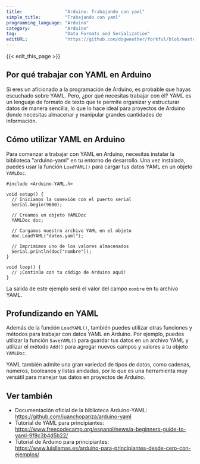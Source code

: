 ```yaml
---
title:                "Arduino: Trabajando con yaml"
simple_title:         "Trabajando con yaml"
programming_language: "Arduino"
category:             "Arduino"
tag:                  "Data Formats and Serialization"
editURL:              "https://github.com/dogweather/forkful/blob/master/content/es/arduino/working-with-yaml.md"
---
```


{{< edit_this_page >}}

## Por qué trabajar con YAML en Arduino

Si eres un aficionado a la programación de Arduino, es probable que hayas escuchado sobre YAML. Pero, ¿por qué necesitas trabajar con él? YAML es un lenguaje de formato de texto que te permite organizar y estructurar datos de manera sencilla, lo que lo hace ideal para proyectos de Arduino donde necesitas almacenar y manipular grandes cantidades de información.

## Cómo utilizar YAML en Arduino

Para comenzar a trabajar con YAML en Arduino, necesitas instalar la biblioteca "arduino-yaml" en tu entorno de desarrollo. Una vez instalada, puedes usar la función `LoadYAML()` para cargar tus datos YAML en un objeto `YAMLDoc`.

```
#include <Arduino-YAML.h>

void setup() {
  // Iniciamos la conexión con el puerto serial
  Serial.begin(9600);
  
  // Creamos un objeto YAMLDoc
  YAMLDoc doc;
  
  // Cargamos nuestro archivo YAML en el objeto
  doc.LoadYAML("datos.yaml");
  
  // Imprimimos uno de los valores almacenados
  Serial.println(doc["nombre"]);
}

void loop() {
  // ¡Continúa con tu código de Arduino aquí!
}
```

La salida de este ejemplo será el valor del campo `nombre` en tu archivo YAML.

## Profundizando en YAML

Además de la función `LoadYAML()`, también puedes utilizar otras funciones y métodos para trabajar con datos YAML en Arduino. Por ejemplo, puedes utilizar la función `SaveYAML()` para guardar tus datos en un archivo YAML y utilizar el método `Add()` para agregar nuevos campos y valores a tu objeto `YAMLDoc`.

YAML también admite una gran variedad de tipos de datos, como cadenas, números, booleanos y listas anidadas, por lo que es una herramienta muy versátil para manejar tus datos en proyectos de Arduino.

## Ver también

- Documentación oficial de la biblioteca Arduino-YAML: https://github.com/juanchopanza/arduino-yaml
- Tutorial de YAML para principiantes: https://www.freecodecamp.org/espanol/news/a-beginners-guide-to-yaml-9f8c3b4d5b22/
- Tutorial de Arduino para principiantes: https://www.luisllamas.es/arduino-para-principiantes-desde-cero-con-ejemplos/
